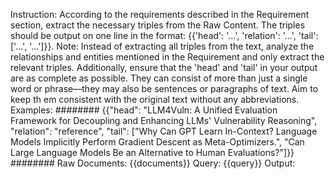 Instruction:
According to the requirements described in the Requirement section, extract the necessary triples from the Raw Content.
The triples should be output on one line in the format: {{'head': '...', 'relation': '...', 'tail': ['...', '...']}}.
Note: Instead of extracting all triples from the text, analyze the relationships and entities mentioned in the Requirement and only extract the relevant triples.
Additionally, ensure that the 'head' and 'tail' in your output are as complete as possible. They can consist of more than just a single word or phrase—they may also be sentences or paragraphs of text. Aim to keep th
em consistent with the original text without any abbreviations.
Examples:
########
{{"head": "LLM4Vuln: A Unified Evaluation Framework for Decoupling and Enhancing LLMs\' Vulnerability Reasoning", "relation": "reference", "tail": ["Why Can GPT Learn In-Context? Language Models
Implicitly Perform Gradient Descent as Meta-Optimizers.", "Can Large Language Models Be an Alternative to Human Evaluations?"]}}
########
Raw Documents:
{{documents}}
Query:
{{query}}
Output: